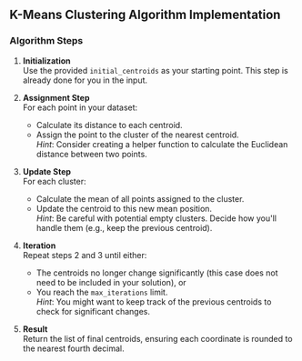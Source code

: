 
## K-Means Clustering Algorithm Implementation

### Algorithm Steps

1. **Initialization**  
   Use the provided `initial_centroids` as your starting point. This step is already done for you in the input.

2. **Assignment Step**  
   For each point in your dataset:
   - Calculate its distance to each centroid.
   - Assign the point to the cluster of the nearest centroid.  
   *Hint*: Consider creating a helper function to calculate the Euclidean distance between two points.

3. **Update Step**  
   For each cluster:
   - Calculate the mean of all points assigned to the cluster.
   - Update the centroid to this new mean position.  
   *Hint*: Be careful with potential empty clusters. Decide how you'll handle them (e.g., keep the previous centroid).

4. **Iteration**  
   Repeat steps 2 and 3 until either:
   - The centroids no longer change significantly (this case does not need to be included in your solution), or
   - You reach the `max_iterations` limit.  
   *Hint*: You might want to keep track of the previous centroids to check for significant changes.

5. **Result**  
   Return the list of final centroids, ensuring each coordinate is rounded to the nearest fourth decimal.
